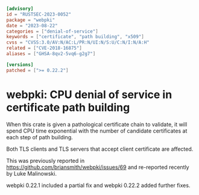 ```toml
[advisory]
id = "RUSTSEC-2023-0052"
package = "webpki"
date = "2023-08-22"
categories = ["denial-of-service"]
keywords = ["certificate", "path building", "x509"]
cvss = "CVSS:3.0/AV:N/AC:L/PR:N/UI:N/S:U/C:N/I:N/A:H"
related = ["CVE-2018-16875"]
aliases = ["GHSA-8qv2-5vq6-g2g7"]

[versions]
patched = [">= 0.22.2"]
```

# webpki: CPU denial of service in certificate path building

When this crate is given a pathological certificate chain to validate, it will
spend CPU time exponential with the number of candidate certificates at each
step of path building.

Both TLS clients and TLS servers that accept client certificate are affected.

This was previously reported in
<https://github.com/briansmith/webpki/issues/69> and re-reported recently
by Luke Malinowski.

webpki 0.22.1 included a partial fix and webpki 0.22.2 added further fixes.
